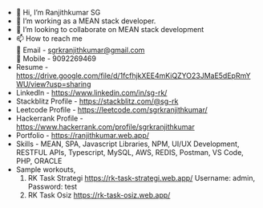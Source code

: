- 👋 Hi, I’m Ranjithkumar SG
- 👀 I’m working as a MEAN stack developer.
- 💞️ I’m looking to collaborate on MEAN stack development
- 📫 How to reach me<br>
   📧 Email - sgrkranjithkumar@gmail.com<br>
   📱 Mobile - 9092269469
- Resume - https://drive.google.com/file/d/1fcfhjkXEE4mKiQZYO23JMaE5dEpRmYWU/view?usp=sharing
- LinkedIn - https://www.linkedin.com/in/sg-rk/
- Stackblitz Profile - https://stackblitz.com/@sg-rk
- Leetcode Profile - https://leetcode.com/sgrkranjithkumar/
- Hackerrank Profile - https://www.hackerrank.com/profile/sgrkranjithkumar
- Portfolio - https://ranjithkumar.web.app/
- Skills - MEAN, SPA, Javascript Libraries, NPM, UI/UX Development, RESTFUL APIs, Typescript, MySQL, AWS, REDIS, Postman, VS Code, PHP, ORACLE
- Sample workouts,
   1. RK Task Strategi https://rk-task-strategi.web.app/
      Username: admin,
      Password: test
   2. RK Task Osiz https://rk-task-osiz.web.app/
<!---
sg-rk/sg-rk is a ✨ special ✨ repository because its `README.md` (this file) appears on your GitHub profile.
You can click the Preview link to take a look at your changes.
--->
